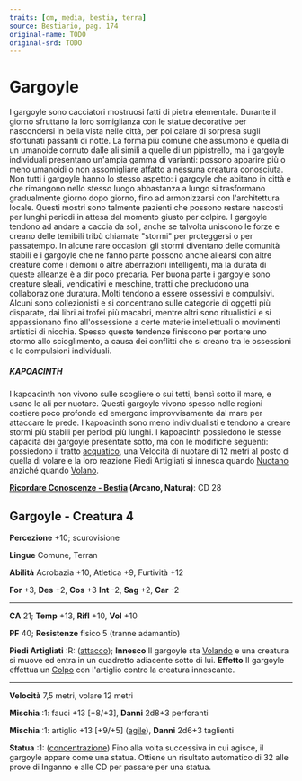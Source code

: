 ```yaml
---
traits: [cm, media, bestia, terra]
source: Bestiario, pag. 174
original-name: TODO
original-srd: TODO
---
```


# Gargoyle

I gargoyle sono cacciatori mostruosi fatti di pietra elementale. Durante il
giorno sfruttano la loro somiglianza con le statue decorative per nascondersi in
bella vista nelle città, per poi calare di sorpresa sugli sfortunati passanti di
notte. La forma più comune che assumono è quella di un umanoide cornuto dalle
ali simili a quelle di un pipistrello, ma i gargoyle individuali presentano
un'ampia gamma di varianti: possono apparire più o meno umanoidi o non
assomigliare affatto a nessuna creatura conosciuta. Non tutti i gargoyle hanno
lo stesso aspetto: i gargoyle che abitano in città e che rimangono nello stesso
luogo abbastanza a lungo si trasformano gradualmente giorno dopo giorno, fino ad
armonizzarsi con l'architettura locale. Questi mostri sono talmente pazienti che
possono restare nascosti per lunghi periodi in attesa del momento giusto per
colpire. I gargoyle tendono ad andare a caccia da soli, anche se talvolta
uniscono le forze e creano delle temibili tribù chiamate "stormi" per
proteggersi o per passatempo. In alcune rare occasioni gli stormi diventano
delle comunità stabili e i gargoyle che ne fanno parte possono anche allearsi
con altre creature come i demoni o altre aberrazioni intelligenti, ma la durata
di queste alleanze è a dir poco precaria. Per buona parte i gargoyle sono
creature sleali, vendicativi e meschine, tratti che precludono una
collaborazione duratura. Molti tendono a essere ossessivi e compulsivi. Alcuni
sono collezionisti e si concentrano sulle categorie di oggetti più disparate,
dai libri ai trofei più macabri, mentre altri sono ritualistici e si
appassionano fino all'ossessione a certe materie intellettuali o movimenti
artistici di nicchia. Spesso queste tendenze finiscono per portare uno stormo
allo scioglimento, a causa dei conflitti che si creano tra le ossessioni e le
compulsioni individuali.

##### KAPOACINTH

I kapoacinth non vivono sulle scogliere o sui tetti, bensì sotto il mare, e
usano le ali per nuotare. Questi gargoyle vivono spesso nelle regioni costiere
poco profonde ed emergono improvvisamente dal mare per attaccare le prede. I
kapoacinth sono meno individualisti e tendono a creare stormi più stabili per
periodi più lunghi. I kapoacinth possiedono le stesse capacità dei gargoyle
presentate sotto, ma con le modifiche seguenti: possiedono il tratto
[acquatico](/tratti/acquatico), una Velocità di nuotare di 12 metri al posto di
quella di volare e la loro reazione Piedi Artigliati si innesca quando
[Nuotano](/azioni/abilita/nuotare) anziché quando [Volano](/azioni/base/volare).

**[Ricordare Conoscenze - Bestia](/azioni/abilita/ricordare-conoscenze) (Arcano,
Natura)**: CD 28

## Gargoyle - Creatura 4

**Percezione** +10; scurovisione

**Lingue** Comune, Terran

**Abilità** Acrobazia +10, Atletica +9, Furtività +12

**For** +3, **Des** +2, **Cos** +3 **Int** -2, **Sag** +2, **Car** -2

---

**CA** 21; **Temp** +13, **Rifl** +10, **Vol** +10

**PF** 40; **Resistenze** fisico 5 (tranne adamantio)

**Piedi Artigliati** :R: ([attacco](/tratti/attacco)); **Innesco** Il gargoyle
sta [Volando](/azioni/base/volare) e una creatura si muove ed entra in un
quadretto adiacente sotto di lui. **Effetto** Il gargoyle effettua un
[Colpo](/azioni/base/colpire) con l'artiglio contro la creatura innescante.

---

**Velocità** 7,5 metri, volare 12 metri

**Mischia** :1: fauci +13 \[+8/+3], **Danni** 2d8+3 perforanti

**Mischia** :1: artiglio +13 \[+9/+5] ([agile](/tratti/agile)), **Danni** 2d6+3
taglienti

**Statua** :1: ([concentrazione](/tratti/concentrazione)) Fino alla volta
successiva in cui agisce, il gargoyle appare come una statua. Ottiene un
risultato automatico di 32 alle prove di Inganno e alle CD per passare per una
statua.
